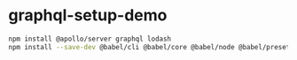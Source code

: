 # graphql-setup-demo

```bash 
npm install @apollo/server graphql lodash
npm install --save-dev @babel/cli @babel/core @babel/node @babel/preset-env babel-plugin-module-resolver nodemon
```
